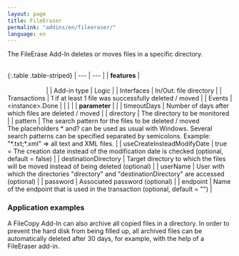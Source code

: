 ```yaml
---
layout: page
title: FileEraser
permalink: "addins/en/fileeraser/"
language: en
---
```


The FileErase Add-In deletes or moves files in a specific directory.<br /><br />

{:.table .table-striped}
| --- | --- |
| __features__ | &nbsp;&nbsp;&nbsp;&nbsp;&nbsp;&nbsp;&nbsp;&nbsp;&nbsp;&nbsp;&nbsp;&nbsp;&nbsp;&nbsp;&nbsp;&nbsp;&nbsp;&nbsp;&nbsp;&nbsp;&nbsp;&nbsp;&nbsp;&nbsp;&nbsp;&nbsp;&nbsp;&nbsp;&nbsp;&nbsp;&nbsp;&nbsp;&nbsp;&nbsp;&nbsp;&nbsp;&nbsp;&nbsp;&nbsp;&nbsp;&nbsp;&nbsp;&nbsp;&nbsp;&nbsp;&nbsp;&nbsp;&nbsp;&nbsp;&nbsp;&nbsp;&nbsp;&nbsp;&nbsp;&nbsp;&nbsp;&nbsp;&nbsp;&nbsp;&nbsp;&nbsp;&nbsp;&nbsp;&nbsp;&nbsp;&nbsp;&nbsp;&nbsp;&nbsp;&nbsp;&nbsp;&nbsp;&nbsp;&nbsp;&nbsp;&nbsp;&nbsp;&nbsp;&nbsp;&nbsp;&nbsp;&nbsp;&nbsp;&nbsp;&nbsp;&nbsp;&nbsp;&nbsp;&nbsp;&nbsp;&nbsp;&nbsp;&nbsp;&nbsp;&nbsp;&nbsp;&nbsp;&nbsp;&nbsp;&nbsp;&nbsp;&nbsp;&nbsp;&nbsp;&nbsp;&nbsp;&nbsp;&nbsp;&nbsp;&nbsp;&nbsp;&nbsp;&nbsp;&nbsp;&nbsp;&nbsp;&nbsp;&nbsp;&nbsp;&nbsp;&nbsp;&nbsp;&nbsp;&nbsp;&nbsp;&nbsp;&nbsp;&nbsp;&nbsp;&nbsp;&nbsp;&nbsp;&nbsp;&nbsp;&nbsp;&nbsp;&nbsp;&nbsp;&nbsp;&nbsp;&nbsp;&nbsp;&nbsp;&nbsp;&nbsp;&nbsp;&nbsp;&nbsp;&nbsp; |
| Add-in type | Logic |
| Interfaces | In/Out: file directory |
| Transactions | 	1 if at least 1 file was successfully deleted / moved |
| Events | &lt;instance&gt;.Done |
| | |
| __parameter__ | |
| timeoutDays | Number of days after which files are deleted / moved |
| directory | The directory to be monitored |
| pattern | The search pattern for the files to be deleted / moved<br />The placeholders * and? can be used as usual with Windows. Several search patterns can be specified separated by semicolons. Example: "\*.txt;\*.xml" => all text and XML files. |
| useCreateInsteadModifyDate | true = The creation date instead of the modification date is checked (optional, default = false) |
| destinationDirectory | Target directory to which the files will be moved instead of being deleted (optional) |
| userName | User with which the directories "directory" and "destinationDirectory" are accessed (optional) |
| password | Associated password (optional) |
| endpoint | 	Name of the endpoint that is used in the transaction (optional, default = "") |

### Application examples

A FileCopy Add-In can also archive all copied files in a directory. In order to prevent the hard disk from being filled up, all archived files can be automatically deleted after 30 days, for example, with the help of a FileEraser add-in.
